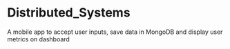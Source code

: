 # Distributed_Systems
A mobile app to accept user inputs, save data in MongoDB and display user metrics on dashboard
